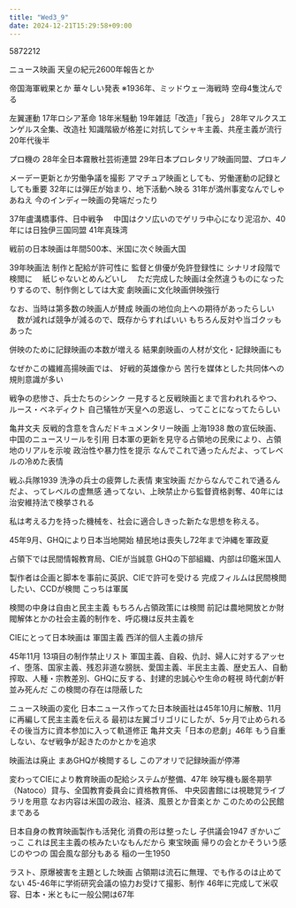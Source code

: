 ```yaml
---
title: "Wed3_9"
date: 2024-12-21T15:29:58+09:00
---
```

5872212

ニュース映画
天皇の紀元2600年報告とか

帝国海軍戦果とか
華々しい発表
※1936年、ミッドウェー海戦時
空母4隻沈んでる

左翼運動
17年ロシア革命
18年米騒動
19年雑誌「改造」「我ら」
28年マルクスエンゲルス全集、改造社
知識階級が格差に対抗してシャキ主義、共産主義が流行
20年代後半

プロ機の
28年全日本霧散社芸術連盟
29年日本プロレタリア映画同盟、プロキノ

メーデー更新とか労働争議を撮影
アマチュア映画としても、労働運動の記録としても重要
32年には弾圧が始まり、地下活動へ映る
31年が満州事変なんでしゃあねえ
今のインディー映画の発端だったり

37年盧溝橋事件、日中戦争
　中国はクソ広いのでゲリラ中心になり泥沼か、40年には日独伊三国同盟
41年真珠湾

戦前の日本映画は年間500本、米国に次ぐ映画大国

39年映画法
制作と配給が許可性に
監督と俳優が免許登録性に
シナリオ段階で検閲に
　紙じゃないとめんどいし
　ただ完成した映画は全然違うものになったりするので、制作側としては大変
劇映画に文化映画併映強行

なお、当時は第多数の映画人が賛成
映画の地位向上への期待があったらしい
　数が減れば競争が減るので、既存からすればいい
もちろん反対や当ゴクッもあった

併映のために記録映画の本数が増える
結果劇映画の人材が文化・記録映画にも


なぜかこの繊維高揚映画では、
好戦的英雄像から
苦行を媒体とした共同体への規則意識が多い

戦争の悲惨さ、兵士たちのシンク
一見すると反戦映画とまで言われれるやつ、ルース・ベネディクト
自己犠牲が天皇への恩返し、ってことになってたらしい

亀井文夫
反戦的含意を含んだドキュメンタリー映画
上海1938
敵の宣伝映画、中国のニュースリールを引用
日本軍の更新を見守る占領地の民衆により、占領地のリアルを示唆
政治性や暴力性を提示
なんでこれで通ったんだよ、ってレベルの冷めた表情

戦ふ兵隊1939
洗浄の兵士の疲弊した表情
東宝映画
だからなんでこれで通るんだよ、ってレベルの虚無感
通ってない、上映禁止から監督資格剥奪、40年には治安維持法で検挙される

私は考える力を持った機械を、社会に適合しきった新たな思想を称える。

45年9月、GHQにより日本当地開始
植民地は喪失し72年まで沖縄を軍政夏

占領下では民間情報教育局、CIEが当誠意
GHQの下部組織、内部は印鑑米国人

製作者は企画と脚本を事前に英訳、CIEで許可を受ける
完成フィルムは民間検閲したい、CCDが検閲
こっちは軍属

検閲の中身は自由と民主主義
もちろん占領政策には検閲
前記は農地開放とか財閥解体とかの社会主義的制作を、呼応機は反共主義を

CIEにとって日本映画は
軍国主義
西洋的個人主義の排斥

45年11月
13項目の制作禁止リスト
軍国主義、自殺、仇討、婦人に対するアッセイ、堕落、国家主義、残忍非道な膀胱、愛国主義、半民主主義、歴史五人、自動搾取、人種・宗教差別、GHQに反する、封建的忠誠心や生命の軽視
時代劇が軒並み死んだ
この検閲の存在は隠蔽した

ニュース映画の変化
日本ニュース作ってた日本映画社は45年10月に解散、11月に再編して民主主義を伝える
最初は左翼ゴリゴリにしたが、5ヶ月で止められる
その後当方に資本参加に入って軌道修正
亀井文夫「日本の悲劇」46年
もう自重しない、なぜ戦争が起きたのかとかを追求

映画法は廃止
まあGHQが検閲するし
このアオリで記録映画が停滞

変わってCIEにより教育映画の配給システムが整備、47年
映写機も厳冬期芋（Natoco）貸与、全国教育委員会に資格教育係、
中央図書館には視聴覚ライブラリを用意
なお内容は米国の政治、経済、風景とか音楽とか
このための公民館まである

日本自身の教育映画製作も活発化
消費の形は整ったし
子供議会1947
ぎかいごっこ
これは民主主義の核みたいなもんだから
東宝映画
帰りの会とかそういう感じのやつの
国会風な部分もある
稲の一生1950

ラスト、原爆被害を主題とした映画
占領期は流石に無理、でも作るのは止めてない
45-46年に学術研究会議の協力お受けて撮影、制作
46年に完成して米収容、日本・米ともに一般公開は67年
